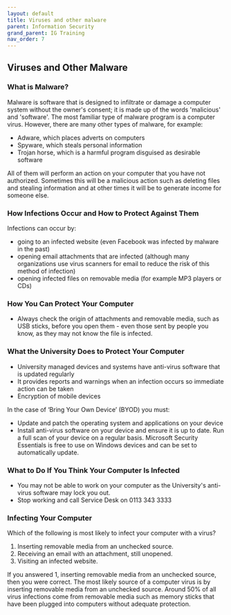 ```yaml
---
layout: default
title: Viruses and other malware
parent: Information Security
grand_parent: IG Training
nav_order: 7
---
```


## Viruses and Other Malware

### What is Malware?

Malware is software that is designed to infiltrate or damage a computer system without the owner's consent; it is made up of the words 'malicious' and 'software'. The most familiar type of malware program is a computer virus. However, there are many other types of malware, for example:

- Adware, which places adverts on computers
- Spyware, which steals personal information
- Trojan horse, which is a harmful program disguised as desirable software

All of them will perform an action on your computer that you have not authorized. Sometimes this will be a malicious action such as deleting files and stealing information and at other times it will be to generate income for someone else.

### How Infections Occur and How to Protect Against Them

Infections can occur by:

- going to an infected website (even Facebook was infected by malware in the past)
- opening email attachments that are infected (although many organizations use virus scanners for email to reduce the risk of this method of infection)
- opening infected files on removable media (for example MP3 players or CDs)

### How You Can Protect Your Computer

- Always check the origin of attachments and removable media, such as USB sticks, before you open them - even those sent by people you know, as they may not know the file is infected.

### What the University Does to Protect Your Computer

- University managed devices and systems have anti-virus software that is updated regularly
- It provides reports and warnings when an infection occurs so immediate action can be taken
- Encryption of mobile devices

In the case of ‘Bring Your Own Device’ (BYOD) you must:

- Update and patch the operating system and applications on your device
- Install anti-virus software on your device and ensure it is up to date. Run a full scan of your device on a regular basis. Microsoft Security Essentials is free to use on Windows devices and can be set to automatically update.

### What to Do If You Think Your Computer Is Infected

- You may not be able to work on your computer as the University's anti-virus software may lock you out.
- Stop working and call Service Desk on 0113 343 3333

### Infecting Your Computer

Which of the following is most likely to infect your computer with a virus?

1. Inserting removable media from an unchecked source.
2. Receiving an email with an attachment, still unopened.
3. Visiting an infected website.

If you answered 1, inserting removable media from an unchecked source, then you were correct. The most likely source of a computer virus is by inserting removable media from an unchecked source. Around 50% of all virus infections come from removable media such as memory sticks that have been plugged into computers without adequate protection.

